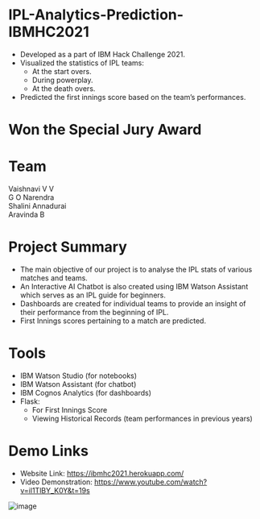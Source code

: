 # IPL-Analytics-Prediction-IBMHC2021

* Developed as a part of IBM Hack Challenge 2021. 
* Visualized the statistics of IPL teams:
    * At the start overs.
    * During powerplay.
    * At the death overs.
* Predicted the first innings score based on the team’s performances.

# Won the Special Jury Award

# Team
Vaishnavi V V <br>
G O Narendra <br>
Shalini Annadurai <br>
Aravinda B

# Project Summary
* The main objective of our project is to analyse the IPL stats of various matches and teams. 
* An Interactive AI Chatbot is also created using IBM Watson Assistant which serves as an IPL guide for beginners. 
* Dashboards are created for individual teams to provide an insight of their performance from the beginning of IPL. 
* First Innings scores pertaining to a match are predicted. 

# Tools
* IBM Watson Studio (for notebooks)
* IBM Watson Assistant (for chatbot)
* IBM Cognos Analytics (for dashboards)
* Flask:
    * For First Innings Score
    * Viewing Historical Records (team performances in previous years)

# Demo Links
* Website Link: https://ibmhc2021.herokuapp.com/ <br>
* Video Demonstration: https://www.youtube.com/watch?v=il1TlBY_K0Y&t=19s


![image](https://user-images.githubusercontent.com/66016300/137179425-376f5f6c-89b8-4777-a4d8-4cc68ac04c88.png)

